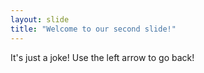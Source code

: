 ```yaml
---
layout: slide
title: "Welcome to our second slide!"
---
```

It's just a joke!
Use the left arrow to go back!
